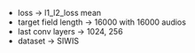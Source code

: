 - loss &rarr; l1_l2_loss mean
- target field length &rarr; 16000 with 16000 audios
- last conv layers &rarr; 1024, 256
- dataset &rarr; SIWIS